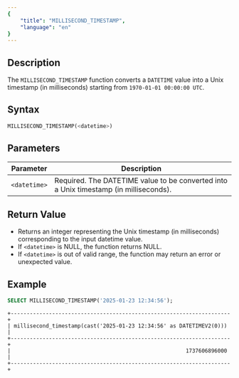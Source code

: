 ```yaml
---
{
    "title": "MILLISECOND_TIMESTAMP",
    "language": "en"
}
---
```


## Description

The `MILLISECOND_TIMESTAMP` function converts a `DATETIME` value into a Unix timestamp (in milliseconds) starting from `1970-01-01 00:00:00 UTC`.


## Syntax

```sql
MILLISECOND_TIMESTAMP(<datetime>)
```
## Parameters

| Parameter    | Description                                                                           |
|--------------|---------------------------------------------------------------------------------------|
| `<datetime>` | Required. The DATETIME value to be converted into a Unix timestamp (in milliseconds). |

## Return Value

- Returns an integer representing the Unix timestamp (in milliseconds) corresponding to the input datetime value.
- If `<datetime>` is NULL, the function returns NULL.
- If `<datetime>` is out of valid range, the function may return an error or unexpected value.

## Example

```sql
SELECT MILLISECOND_TIMESTAMP('2025-01-23 12:34:56');
```
```text
+---------------------------------------------------------------------+
| millisecond_timestamp(cast('2025-01-23 12:34:56' as DATETIMEV2(0))) |
+---------------------------------------------------------------------+
|                                                       1737606896000 |
+---------------------------------------------------------------------+
```